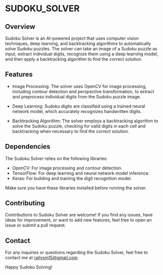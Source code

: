 # SUDOKU_SOLVER
## Overview

Sudoku Solver is an AI-powered project that uses computer vision techniques, deep learning, and backtracking algorithms to automatically solve Sudoku puzzles. The solver can take an image of a Sudoku puzzle as input, extract individual digits, recognize them using a deep learning model, and then apply a backtracking algorithm to find the correct solution.

## Features

- Image Processing: The solver uses OpenCV for image processing, including contour detection and perspective transformation, to extract and preprocess individual digits from the Sudoku puzzle image.

- Deep Learning: Sudoku digits are classified using a trained neural network model, which accurately recognizes handwritten digits.

- Backtracking Algorithm: The solver employs a backtracking algorithm to solve the Sudoku puzzle, checking for valid digits in each cell and backtracking when necessary to find the correct solution.

## Dependencies

The Sudoku Solver relies on the following libraries:

- OpenCV: For image processing and contour detection.
- TensorFlow: For deep learning and neural network model inference.
- Keras: For building and training the digit recognition model.

Make sure you have these libraries installed before running the solver.

## Contributing

Contributions to Sudoku Solver are welcome! If you find any issues, have ideas for improvement, or want to add new features, feel free to open an issue or submit a pull request.

## Contact

For any inquiries or questions regarding the Sudoku Solver, feel free to contact me at rajlysm15@gmail.com

Happy Sudoku Solving!


